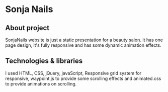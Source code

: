 # Sonja Nails
## About project
SonjaNails website is just a static presentation for a beauty salon. It has one page design, it's fully responsive and has some dynamic animation effects.
## Technologies & libraries
I used HTML, CSS, jQuery, javaScript, Responsive grid system for responsive, waypoint.js to provide some scrolling effects and animated.css to provide animations on scrolling.
